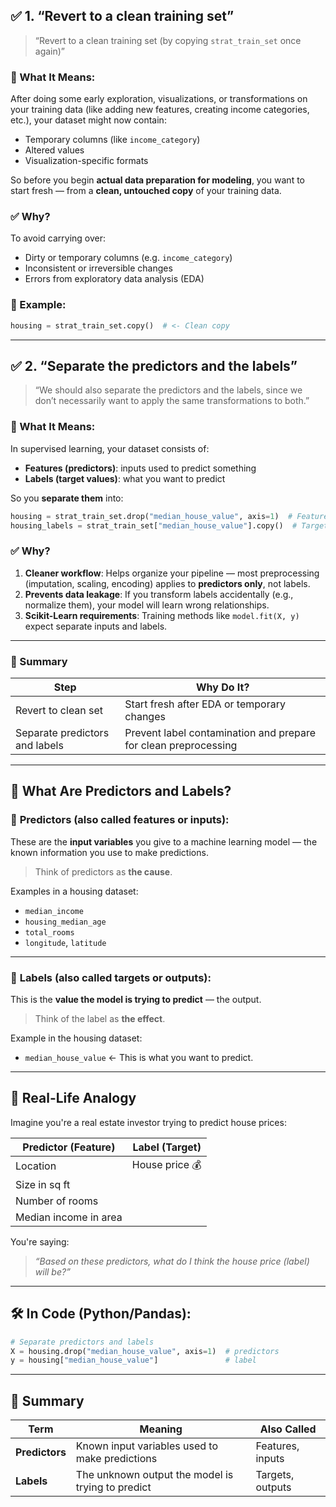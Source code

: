 
## ✅ 1. **“Revert to a clean training set”**

> “Revert to a clean training set (by copying `strat_train_set` once again)”

### 📌 What It Means:

After doing some early exploration, visualizations, or transformations on your training data (like adding new features, creating income categories, etc.), your dataset might now contain:

* Temporary columns (like `income_category`)
* Altered values
* Visualization-specific formats

So before you begin **actual data preparation for modeling**, you want to start fresh — from a **clean, untouched copy** of your training data.

### ✅ Why?

To avoid carrying over:

* Dirty or temporary columns (e.g. `income_category`)
* Inconsistent or irreversible changes
* Errors from exploratory data analysis (EDA)

### 🧠 Example:

```python
housing = strat_train_set.copy()  # <- Clean copy
```

---

## ✅ 2. **“Separate the predictors and the labels”**

> “We should also separate the predictors and the labels, since we don’t necessarily want to apply the same transformations to both.”

### 📌 What It Means:

In supervised learning, your dataset consists of:

* **Features (predictors)**: inputs used to predict something
* **Labels (target values)**: what you want to predict

So you **separate them** into:

```python
housing = strat_train_set.drop("median_house_value", axis=1)  # Features only 
housing_labels = strat_train_set["median_house_value"].copy()  # Target variable
```

### ✅ Why?

1. **Cleaner workflow**: Helps organize your pipeline — most preprocessing (imputation, scaling, encoding) applies to **predictors only**, not labels.
2. **Prevents data leakage**: If you transform labels accidentally (e.g., normalize them), your model will learn wrong relationships.
3. **Scikit-Learn requirements**: Training methods like `model.fit(X, y)` expect separate inputs and labels.

---

### 🔁 Summary

| Step                           | Why Do It?                                                      |
| ------------------------------ | --------------------------------------------------------------- |
| Revert to clean set            | Start fresh after EDA or temporary changes                      |
| Separate predictors and labels | Prevent label contamination and prepare for clean preprocessing |

---

## 🧠 What Are **Predictors** and **Labels**?

### 🔹 **Predictors** (also called **features** or **inputs**):

These are the **input variables** you give to a machine learning model — the known information you use to make predictions.

> Think of predictors as **the cause**.

Examples in a housing dataset:

* `median_income`
* `housing_median_age`
* `total_rooms`
* `longitude`, `latitude`

---

### 🔸 **Labels** (also called **targets** or **outputs**):

This is the **value the model is trying to predict** — the output.

> Think of the label as **the effect**.

Example in the housing dataset:

* `median_house_value` ← This is what you want to predict.

---

## 🎯 Real-Life Analogy

Imagine you're a real estate investor trying to predict house prices:

| Predictor (Feature)   | Label (Target) |
| --------------------- | -------------- |
| Location              | House price 💰 |
| Size in sq ft         |                |
| Number of rooms       |                |
| Median income in area |                |

You're saying:

> *“Based on these predictors, what do I think the house price (label) will be?”*

---

## 🛠️ In Code (Python/Pandas):

```python
# Separate predictors and labels
X = housing.drop("median_house_value", axis=1)  # predictors
y = housing["median_house_value"]               # label
```

---

## 💬 Summary

| Term           | Meaning                                           | Also Called      |
| -------------- | ------------------------------------------------- | ---------------- |
| **Predictors** | Known input variables used to make predictions    | Features, inputs |
| **Labels**     | The unknown output the model is trying to predict | Targets, outputs |

